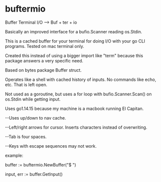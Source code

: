 # buftermio
Buffer Terminal I/O --> Buf + ter + io

Basically an improved interface for a bufio.Scanner reading os.Stdin.

This is a cached buffer for your terminal for doing I/O with your go CLI programs. Tested on mac terminal only.

Created this instead of using a bigger import like "term" because this package answers a very specific need.

Based on bytes package Buffer struct.

Operates like a shell with cached history of inputs. No commands like echo, etc. That is left open.

Not used as a goroutine, but uses a for loop with bufio.Scanner.Scan() on os.Stdin while getting input.

Uses go1.14.15 because my machine is a macbook running El Capitan.

--Uses up/down to nav cache.

--Left/right arrows for cursor. Inserts characters instead of overwriting.

--Tab is four spaces.

--Keys with escape sequences may not work.

example:

buffer := buftermio.NewBuffer("$ ")

input, err := buffer.GetInput()
